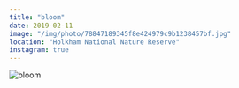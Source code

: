 ```yaml
---
title: "bloom"
date: 2019-02-11
image: "/img/photo/78847189345f8e424979c9b1238457bf.jpg"
location: "Holkham National Nature Reserve"
instagram: true
---
```


![bloom](/img/photo/78847189345f8e424979c9b1238457bf.jpg)
